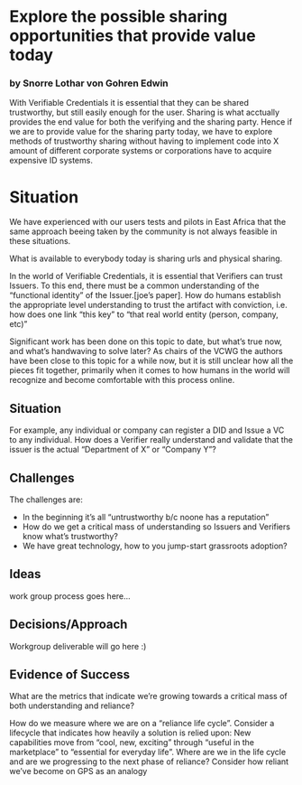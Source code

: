# Explore the possible sharing opportunities that provide value today

### by Snorre Lothar von Gohren Edwin

With Verifiable Credentials it is essential that they can be shared trustworthy, but still easily enough for the user.
Sharing is what acctually provides the end value for both the verifying and the sharing party. Hence if we are to provide value for the sharing party today, we have to explore methods of trustworthy sharing without having to implement code into X amount of different corporate systems or corporations have to acquire expensive ID systems.

# Situation
We have experienced with our users tests and pilots in East Africa that the same approach beeing taken by the community is not always feasible in these situations.

What is available to everybody today is sharing urls and physical sharing.



In the world of Verifiable Credentials, it is essential that Verifiers can trust Issuers.  To this end, there must be a common understanding of the “functional identity” of the Issuer.[joe’s paper].  How do humans establish the appropriate level understanding to trust the artifact with conviction, i.e. how does one link “this key” to “that real world entity (person, company, etc)”

Significant work has been done on this topic to date, but what’s true now, and what’s handwaving to solve later? As chairs of the VCWG the authors have been close to this topic for a while now, but it is still unclear how all the pieces fit together, primarily when it comes to how humans in the world will recognize and become comfortable with this process online.

## Situation

For example, any individual or company can register a DID and Issue a VC to any individual.  How does a Verifier really understand and validate that the issuer is the actual “Department of X” or “Company Y”?

## Challenges

The challenges are:

* In the beginning it’s all “untrustworthy b/c noone has a reputation”
* How do we get a critical mass of understanding so Issuers and Verifiers know what’s trustworthy?
* We have great technology, how to you jump-start grassroots adoption?

## Ideas

work group process goes here...

## Decisions/Approach

Workgroup deliverable will go here :)

## Evidence of Success

What are the metrics that indicate we’re growing towards a critical mass of both understanding and reliance?

How do we measure where we are on a “reliance life cycle”.  Consider a lifecycle that indicates how heavily a solution is relied upon: New capabilities move from “cool, new, exciting” through “useful in the marketplace” to “essential for everyday life”.  Where are we in the life cycle and are we progressing to the next phase of reliance? Consider how reliant we’ve become on GPS as an analogy